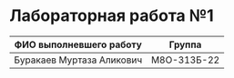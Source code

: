 # Лабораторная работа №1

| ФИО выполневшего работу | Группа |
|---|---|
| Буракаев Муртаза Аликович | М8О-313Б-22 |
